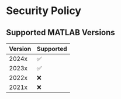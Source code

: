 # Security Policy

## Supported MATLAB Versions

| Version | Supported          |
| ------- | ------------------ |
| 2024x   | :white_check_mark: |
| 2023x   | :white_check_mark: |
| 2022x   | :x:                |
| 2021x   | :x:                |

